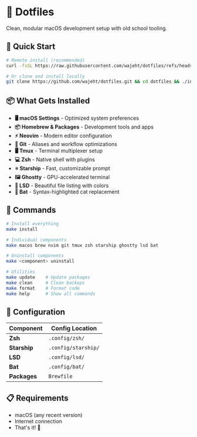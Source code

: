 # 🌟 Dotfiles

Clean, modular macOS development setup with old school tooling.

## 🚀 Quick Start

```bash
# Remote install (recommended)
curl -fsSL https://raw.githubusercontent.com/wajeht/dotfiles/refs/heads/main/remote-install.sh | bash

# Or clone and install locally
git clone https://github.com/wajeht/dotfiles.git && cd dotfiles && ./install.sh
```

## 📦 What Gets Installed

- **🖥️ macOS Settings** - Optimized system preferences
- **📦 Homebrew & Packages** - Development tools and apps
- **⚡ Neovim** - Modern editor configuration
- **🔗 Git** - Aliases and workflow optimizations
- **🖥️ Tmux** - Terminal multiplexer setup
- **💻 Zsh** - Native shell with plugins
- **⭐ Starship** - Fast, customizable prompt
- **🖼️ Ghostty** - GPU-accelerated terminal
- **📁 LSD** - Beautiful file listing with colors
- **🦇 Bat** - Syntax-highlighted cat replacement

## 🔧 Commands

```bash
# Install everything
make install

# Individual components
make macos brew nvim git tmux zsh starship ghostty lsd bat

# Uninstall components
make <component> uninstall

# Utilities
make update    # Update packages
make clean     # Clean backups
make format    # Format code
make help      # Show all commands
```

## 📁 Configuration

| Component | Config Location |
|-----------|----------------|
| **Zsh** | `.config/zsh/` |
| **Starship** | `.config/starship/` |
| **LSD** | `.config/lsd/` |
| **Bat** | `.config/bat/` |
| **Packages** | `Brewfile` |

## 📋 Requirements

- macOS (any recent version)
- Internet connection
- That's it! 🎯
